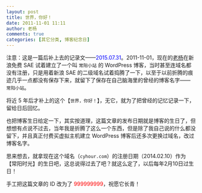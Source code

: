 ```yaml
---
layout: post
title: 世界，你好！
date: 2011-11-01 11:11
author: 老杨
comments: true
categories: [其它分类, 博客纪念日]
---
```

注意：这是一篇后补上去的记录文——<span style = "color:blue;">2015.07.31</span>。2011-11-01，现在的<a href="http://cyhour.com/author/老杨" target="_blank">老杨</a>在新浪免费 SAE 试着建立了一个叫 <code>常阳小站</code> 的 WordPress 博客，当时甚至连域名都没有注册，只是用着新浪 SAE 的二级域名试着捣腾了一下，以至于以前折腾的痕迹几乎一点都没有保存下来，就留下了保存在自己脑海里的曾经的博客名字—— <code>常阳小站</code>。
<!-- more -->
将近 5 年后才补上的这个【<code>世界，你好！</code>】，无它，就为了把曾经的记忆记录一下，留给日后回忆。

也把博客生日给定一下，其实按道理，这篇文章的发布日期就是博客的生日了，但想想有点说不过去，当年我是折腾了这么一个东西，但是除了我自己说的什么都没留下，并且真正付费买虚拟主机建立 WordPress 博客后还多次更换过域名，改过博客名字。

思来想去，就拿现在这个域名（<code>cyhour.com</code>）的注册日期（2014.02.10）作为【常阳时光】的生日吧，这总说得过去了吧？就这么定了，以后每年2月10日过生日！

手工把这篇文章的 ID 改为了 <span style = "color:red;">999999999</span>，祝愿它长青！
